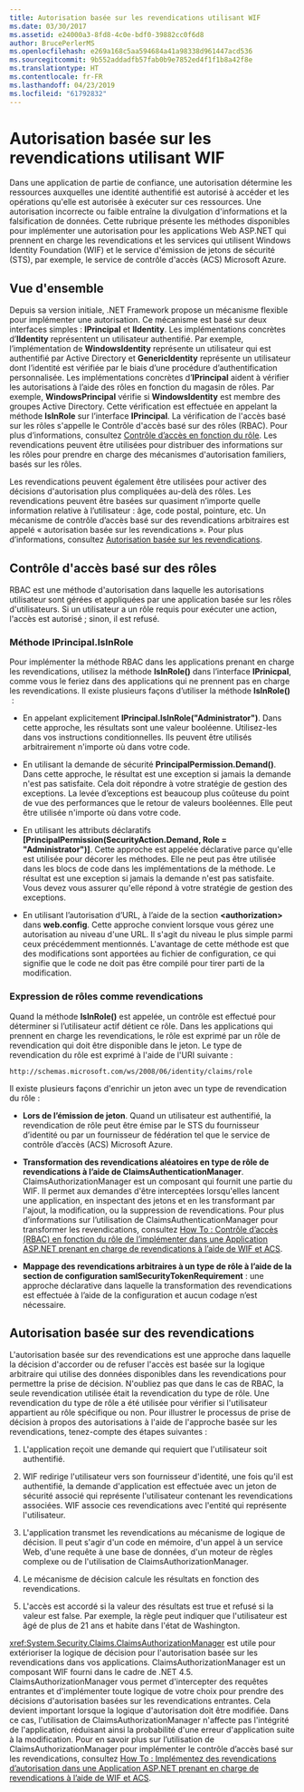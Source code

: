 ```yaml
---
title: Autorisation basée sur les revendications utilisant WIF
ms.date: 03/30/2017
ms.assetid: e24000a3-8fd8-4c0e-bdf0-39882cc0f6d8
author: BrucePerlerMS
ms.openlocfilehash: e269a168c5aa594684a41a98338d961447acd536
ms.sourcegitcommit: 9b552addadfb57fab0b9e7852ed4f1f1b8a42f8e
ms.translationtype: HT
ms.contentlocale: fr-FR
ms.lasthandoff: 04/23/2019
ms.locfileid: "61792832"
---
```

# <a name="claims-based-authorization-using-wif"></a>Autorisation basée sur les revendications utilisant WIF
Dans une application de partie de confiance, une autorisation détermine les ressources auxquelles une identité authentifié est autorisé à accéder et les opérations qu'elle est autorisée à exécuter sur ces ressources. Une autorisation incorrecte ou faible entraîne la divulgation d'informations et la falsification de données. Cette rubrique présente les méthodes disponibles pour implémenter une autorisation pour les applications Web ASP.NET qui prennent en charge les revendications et les services qui utilisent Windows Identity Foundation (WIF) et le service d'émission de jetons de sécurité (STS), par exemple, le service de contrôle d'accès (ACS) Microsoft Azure.  
  
## <a name="overview"></a>Vue d'ensemble  
 Depuis sa version initiale, .NET Framework propose un mécanisme flexible pour implémenter une autorisation. Ce mécanisme est basé sur deux interfaces simples : **IPrincipal** et **IIdentity**. Les implémentations concrètes d’**IIdentity** représentent un utilisateur authentifié. Par exemple, l’implémentation de **WindowsIdentity** représente un utilisateur qui est authentifié par Active Directory et **GenericIdentity** représente un utilisateur dont l’identité est vérifiée par le biais d’une procédure d’authentification personnalisée. Les implémentations concrètes d’**IPrincipal** aident à vérifier les autorisations à l’aide des rôles en fonction du magasin de rôles. Par exemple, **WindowsPrincipal** vérifie si **WindowsIdentity** est membre des groupes Active Directory. Cette vérification est effectuée en appelant la méthode **IsInRole** sur l’interface **IPrincipal**. La vérification de l'accès basé sur les rôles s'appelle le Contrôle d'accès basé sur des rôles (RBAC). Pour plus d’informations, consultez [Contrôle d’accès en fonction du rôle](../../../docs/framework/security/claims-based-authorization-using-wif.md#BKMK_1).  Les revendications peuvent être utilisées pour distribuer des informations sur les rôles pour prendre en charge des mécanismes d'autorisation familiers, basés sur les rôles.  
  
 Les revendications peuvent également être utilisées pour activer des décisions d'autorisation plus compliquées au-delà des rôles. Les revendications peuvent être basées sur quasiment n’importe quelle information relative à l’utilisateur : âge, code postal, pointure, etc. Un mécanisme de contrôle d’accès basé sur des revendications arbitraires est appelé « autorisation basée sur les revendications ». Pour plus d’informations, consultez [Autorisation basée sur les revendications](../../../docs/framework/security/claims-based-authorization-using-wif.md#BKMK_2).  
  
<a name="BKMK_1"></a>   
## <a name="role-based-access-control"></a>Contrôle d'accès basé sur des rôles  
 RBAC est une méthode d'autorisation dans laquelle les autorisations utilisateur sont gérées et appliquées par une application basée sur les rôles d'utilisateurs. Si un utilisateur a un rôle requis pour exécuter une action, l'accès est autorisé ; sinon, il est refusé.  
  
### <a name="iprincipalisinrole-method"></a>Méthode IPrincipal.IsInRole  
 Pour implémenter la méthode RBAC dans les applications prenant en charge les revendications, utilisez la méthode **IsInRole()** dans l’interface **IPrinicpal**, comme vous le feriez dans des applications qui ne prennent pas en charge les revendications. Il existe plusieurs façons d’utiliser la méthode **IsInRole()**  :  
  
- En appelant explicitement **IPrincipal.IsInRole("Administrator")**. Dans cette approche, les résultats sont une valeur booléenne. Utilisez-les dans vos instructions conditionnelles. Ils peuvent être utilisés arbitrairement n'importe où dans votre code.  
  
- En utilisant la demande de sécurité **PrincipalPermission.Demand()**. Dans cette approche, le résultat est une exception si jamais la demande n'est pas satisfaite. Cela doit répondre à votre stratégie de gestion des exceptions. La levée d’exceptions est beaucoup plus coûteuse du point de vue des performances que le retour de valeurs booléennes. Elle peut être utilisée n'importe où dans votre code.  
  
- En utilisant les attributs déclaratifs **[PrincipalPermission(SecurityAction.Demand, Role = "Administrator")]**. Cette approche est appelée déclarative parce qu'elle est utilisée pour décorer les méthodes. Elle ne peut pas être utilisée dans les blocs de code dans les implémentations de la méthode. Le résultat est une exception si jamais la demande n'est pas satisfaite. Vous devez vous assurer qu'elle répond à votre stratégie de gestion des exceptions.  
  
- En utilisant l’autorisation d’URL, à l’aide de la section **\<authorization>** dans **web.config**. Cette approche convient lorsque vous gérez une autorisation au niveau d'une URL. Il s'agit du niveau le plus simple parmi ceux précédemment mentionnés. L'avantage de cette méthode est que des modifications sont apportées au fichier de configuration, ce qui signifie que le code ne doit pas être compilé pour tirer parti de la modification.  
  
### <a name="expressing-roles-as-claims"></a>Expression de rôles comme revendications  
 Quand la méthode **IsInRole()** est appelée, un contrôle est effectué pour déterminer si l’utilisateur actif détient ce rôle. Dans les applications qui prennent en charge les revendications, le rôle est exprimé par un rôle de revendication qui doit être disponible dans le jeton. Le type de revendication du rôle est exprimé à l'aide de l'URI suivante :  
  
 `http://schemas.microsoft.com/ws/2008/06/identity/claims/role`
  
 Il existe plusieurs façons d'enrichir un jeton avec un type de revendication du rôle :  
  
- **Lors de l’émission de jeton**. Quand un utilisateur est authentifié, la revendication de rôle peut être émise par le STS du fournisseur d’identité ou par un fournisseur de fédération tel que le service de contrôle d’accès (ACS) Microsoft Azure.  
  
- **Transformation des revendications aléatoires en type de rôle de revendications à l’aide de ClaimsAuthenticationManager**. ClaimsAuthorizationManager est un composant qui fournit une partie du WIF. Il permet aux demandes d'être interceptées lorsqu'elles lancent une application, en inspectant des jetons et en les transformant par l'ajout, la modification, ou la suppression de revendications. Pour plus d’informations sur l’utilisation de ClaimsAuthenticationManager pour transformer les revendications, consultez [How To : Contrôle d’accès (RBAC) en fonction du rôle de l’implémenter dans une Application ASP.NET prenant en charge de revendications à l’aide de WIF et ACS](https://go.microsoft.com/fwlink/?LinkID=247445).  
  
- **Mappage des revendications arbitraires à un type de rôle à l’aide de la section de configuration samlSecurityTokenRequirement** : une approche déclarative dans laquelle la transformation des revendications est effectuée à l’aide de la configuration et aucun codage n’est nécessaire.  
  
<a name="BKMK_2"></a>   
## <a name="claims-based-authorization"></a>Autorisation basée sur des revendications  
 L'autorisation basée sur des revendications est une approche dans laquelle la décision d'accorder ou de refuser l'accès est basée sur la logique arbitraire qui utilise des données disponibles dans les revendications pour permettre la prise de décision. N'oubliez pas que dans le cas de RBAC, la seule revendication utilisée était la revendication du type de rôle. Une revendication du type de rôle a été utilisée pour vérifier si l'utilisateur appartient au rôle spécifique ou non. Pour illustrer le processus de prise de décision à propos des autorisations à l'aide de l'approche basée sur les revendications, tenez-compte des étapes suivantes :  
  
1. L'application reçoit une demande qui requiert que l'utilisateur soit authentifié.  
  
2. WIF redirige l'utilisateur vers son fournisseur d'identité, une fois qu'il est authentifié, la demande d'application est effectuée avec un jeton de sécurité associé qui représente l'utilisateur contenant les revendications associées. WIF associe ces revendications avec l'entité qui représente l'utilisateur.  
  
3. L'application transmet les revendications au mécanisme de logique de décision. Il peut s'agir d'un code en mémoire, d'un appel à un service Web, d'une requête à une base de données, d'un moteur de règles complexe ou de l'utilisation de ClaimsAuthorizationManager.  
  
4. Le mécanisme de décision calcule les résultats en fonction des revendications.  
  
5. L'accès est accordé si la valeur des résultats est true et refusé si la valeur est false. Par exemple, la règle peut indiquer que l'utilisateur est âgé de plus de 21 ans et habite dans l'état de Washington.  
  
 <xref:System.Security.Claims.ClaimsAuthorizationManager> est utile pour extérioriser la logique de décision pour l'autorisation basée sur les revendications dans vos applications. ClaimsAuthorizationManager est un composant WIF fourni dans le cadre de .NET 4.5. ClaimsAuthorizationManager vous permet d'intercepter des requêtes entrantes et d'implémenter toute logique de votre choix pour prendre des décisions d'autorisation basées sur les revendications entrantes. Cela devient important lorsque la logique d'autorisation doit être modifiée. Dans ce cas, l'utilisation de ClaimsAuthorizationManager n'affecte pas l'intégrité de l'application, réduisant ainsi la probabilité d'une erreur d'application suite à la modification. Pour en savoir plus sur l’utilisation de ClaimsAuthorizationManager pour implémenter le contrôle d’accès basé sur les revendications, consultez [How To : Implémentez des revendications d’autorisation dans une Application ASP.NET prenant en charge de revendications à l’aide de WIF et ACS](https://go.microsoft.com/fwlink/?LinkID=247446).
